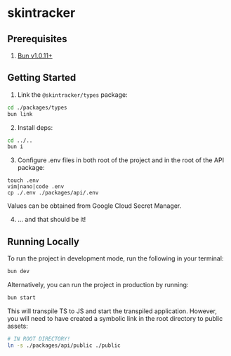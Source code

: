 # skintracker

## Prerequisites

1. [Bun v1.0.11+](https://bun.sh/)

## Getting Started

1. Link the `@skintracker/types` package:

```bash
cd ./packages/types
bun link
```

2. Install deps:

```bash
cd ../..
bun i
```

3. Configure .env files in both root of the project and in the root of the API package:

```
touch .env
vim|nano|code .env
cp ./.env ./packages/api/.env
```

Values can be obtained from Google Cloud Secret Manager.

4. ... and that should be it!

## Running Locally

To run the project in development mode, run the following in your terminal:

```bash
bun dev
```

Alternatively, you can run the project in production by running:

```bash
bun start
```

This will transpile TS to JS and start the transpiled application. However, you will need to have created a symbolic link in the root directory to public assets:

```bash
# IN ROOT DIRECTORY!
ln -s ./packages/api/public ./public
```
